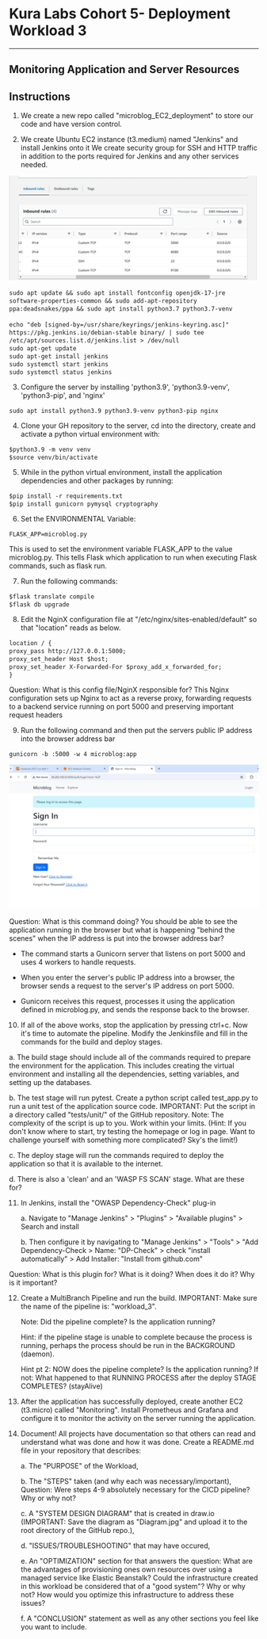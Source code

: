 # Kura Labs Cohort 5- Deployment Workload 3
---
## Monitoring Application and Server Resources

## Instructions

1. We create a new repo called "microblog_EC2_deployment" to store our code and have version control.

2. We create Ubuntu EC2 instance (t3.medium) named "Jenkins" and install Jenkins onto it  We create security group for SSH and HTTP traffic in addition to the ports required for Jenkins and any other services needed.

![Security Group](images/Security_groups.jpg)

```
sudo apt update && sudo apt install fontconfig openjdk-17-jre software-properties-common && sudo add-apt-repository ppa:deadsnakes/ppa && sudo apt install python3.7 python3.7-venv

echo "deb [signed-by=/usr/share/keyrings/jenkins-keyring.asc]" https://pkg.jenkins.io/debian-stable binary/ | sudo tee /etc/apt/sources.list.d/jenkins.list > /dev/null
sudo apt-get update
sudo apt-get install jenkins
sudo systemctl start jenkins
sudo systemctl status jenkins

```

3. Configure the server by installing 'python3.9',  'python3.9-venv', 'python3-pip', and 'nginx'

```
sudo apt install python3.9 python3.9-venv python3-pip nginx
```

4. Clone your GH repository to the server, cd into the directory, create and activate a python virtual environment with: 

```
$python3.9 -m venv venv
$source venv/bin/activate
```

5. While in the python virtual environment, install the application dependencies and other packages by running:

```
$pip install -r requirements.txt
$pip install gunicorn pymysql cryptography
```

6. Set the ENVIRONMENTAL Variable:

```
FLASK_APP=microblog.py
```

This is used to set the environment variable FLASK_APP to the value microblog.py. This tells Flask which application to run when executing Flask commands, such as flask run.

7. Run the following commands: 

```
$flask translate compile
$flask db upgrade
```

8. Edit the NginX configuration file at "/etc/nginx/sites-enabled/default" so that "location" reads as below.

```
location / {
proxy_pass http://127.0.0.1:5000;
proxy_set_header Host $host;
proxy_set_header X-Forwarded-For $proxy_add_x_forwarded_for;
}
```
Question: What is this config file/NginX responsible for?
This Nginx configuration sets up Nginx to act as a reverse proxy, forwarding requests to a backend service running on port 5000 and preserving important request headers

9. Run the following command and then put the servers public IP address into the browser address bar

```
gunicorn -b :5000 -w 4 microblog:app
```
![Application](images/application.jpg)


Question: What is this command doing? You should be able to see the application running in the browser but what is happening "behind the scenes" when the IP address is put into the browser address bar?

- The command starts a Gunicorn server that listens on port 5000 and uses 4 workers to handle requests.

- When you enter the server's public IP address into a browser, the browser sends a request to the server's IP address on port 5000.

- Gunicorn receives this request, processes it using the application defined in microblog.py, and sends the response back to the browser.

10. If all of the above works, stop the application by pressing ctrl+c.  Now it's time to automate the pipeline.  Modify the Jenkinsfile and fill in the commands for the build and deploy stages.

  a. The build stage should include all of the commands required to prepare the environment for the application.  This includes creating the virtual environment and installing all the dependencies, setting variables, and setting up the databases.

  b. The test stage will run pytest.  Create a python script called test_app.py to run a unit test of the application source code. IMPORTANT: Put the script in a directory called "tests/unit/" of the GitHub repository. Note: The complexity of the script is up to you.  Work within your limits.  (Hint: If you don't know where to start, try testing the homepage or log in page.  Want to challenge yourself with something more complicated? Sky's the limit!)

  c. The deploy stage will run the commands required to deploy the application so that it is available to the internet. 

  d. There is also a 'clean' and an 'WASP FS SCAN' stage.  What are these for?
  
11. In Jenkins, install the "OWASP Dependency-Check" plug-in

    a. Navigate to "Manage Jenkins" > "Plugins" > "Available plugins" > Search and install

 	b. Then configure it by navigating to "Manage Jenkins" > "Tools" > "Add Dependency-Check > Name: "DP-Check" > check "install automatically" > Add Installer: "Install from github.com"

Question: What is this plugin for?  What is it doing?  When does it do it?  Why is it important?

12. Create a MultiBranch Pipeline and run the build.  IMPORTANT: Make sure the name of the pipeline is: "workload_3".

    Note: Did the pipeline complete? Is the application running?

    Hint: if the pipeline stage is unable to complete because the process is running, perhaps the process should be run in the BACKGROUND (daemon).
    
    Hint pt 2: NOW does the pipeline complete? Is the application running?  If not: What happened to that RUNNING PROCESS after the deploy STAGE COMPLETES? (stayAlive)

14. After the application has successfully deployed, create another EC2 (t3.micro) called "Monitoring".  Install Prometheus and Grafana and configure it to monitor the activity on the server running the application. 

15. Document! All projects have documentation so that others can read and understand what was done and how it was done. Create a README.md file in your repository that describes:

	  a. The "PURPOSE" of the Workload,

  	b. The "STEPS" taken (and why each was necessary/important),
      Question: Were steps 4-9 absolutely necessary for the CICD pipeline? Why or why not?
    
  	c. A "SYSTEM DESIGN DIAGRAM" that is created in draw.io (IMPORTANT: Save the diagram as "Diagram.jpg" and upload it to the root directory of the GitHub repo.),

	  d. "ISSUES/TROUBLESHOOTING" that may have occured,

  	e. An "OPTIMIZATION" section for that answers the question: What are the advantages of provisioning ones own resources over using a managed service like Elastic Beanstalk?  Could the infrastructure created in this workload be considered that of a "good system"?  Why or why not?  How would you optimize this infrastructure to address these issues?

    f. A "CONCLUSION" statement as well as any other sections you feel like you want to include.
